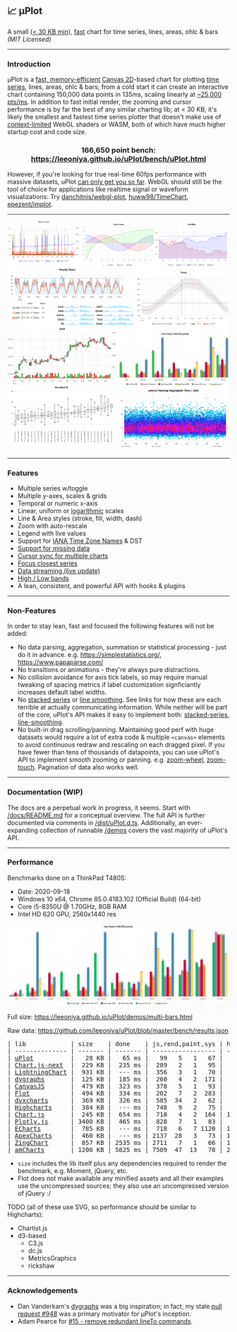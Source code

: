 ## 📈 μPlot

A small ([< 30 KB min](https://github.com/leeoniya/uPlot/tree/master/dist/uPlot.iife.min.js)), [fast](#performance) chart for time series, lines, areas, ohlc & bars _(MIT Licensed)_

---
### Introduction

μPlot is a [fast, memory-efficient](#performance) [Canvas 2D](https://developer.mozilla.org/en-US/docs/Web/API/CanvasRenderingContext2D)-based chart for plotting [time series](https://en.wikipedia.org/wiki/Time_series), lines, areas, ohlc & bars; from a cold start it can create an interactive chart containing 150,000 data points in 135ms, scaling linearly at [~25,000 pts/ms](https://leeoniya.github.io/uPlot/bench/uPlot-10M.html). In addition to fast initial render, the zooming and cursor performance is by far the best of any similar charting lib; at < 30 KB, it's likely the smallest and fastest time series plotter that doesn't make use of [context-limited](https://bugs.chromium.org/p/chromium/issues/detail?id=771792) WebGL shaders or WASM, both of which have much higher startup cost and code size.

<h3 align="center">166,650 point bench: <a href="https://leeoniya.github.io/uPlot/bench/uPlot.html">https://leeoniya.github.io/uPlot/bench/uPlot.html</a></h3>

However, if you're looking for true real-time 60fps performance with massive datasets, uPlot [can only get you so far](https://huww98.github.io/TimeChart/docs/performance).
WebGL should still be the tool of choice for applications like realtime signal or waveform visualizations:
Try [danchitnis/webgl-plot](https://github.com/danchitnis/webgl-plot), [huww98/TimeChart](https://github.com/huww98/TimeChart), [epezent/implot](https://github.com/epezent/implot).

---
![uPlot Chart](uPlot.png "uPlot Chart")

---
### Features

- Multiple series w/toggle
- Multiple y-axes, scales & grids
- Temporal or numeric x-axis
- Linear, uniform or [logarithmic](https://leeoniya.github.io/uPlot/demos/log-scales.html) scales
- Line & Area styles (stroke, fill, width, dash)
- Zoom with auto-rescale
- Legend with live values
- Support for [IANA Time Zone Names](https://en.wikipedia.org/wiki/List_of_tz_database_time_zones) & DST
- [Support for missing data](https://leeoniya.github.io/uPlot/demos/missing-data.html)
- [Cursor sync for multiple charts](https://leeoniya.github.io/uPlot/demos/sync-cursor.html)
- [Focus closest series](https://leeoniya.github.io/uPlot/demos/focus-cursor.html)
- [Data streaming (live update)](https://leeoniya.github.io/uPlot/demos/stream-data.html)
- [High / Low bands](https://leeoniya.github.io/uPlot/demos/high-low-bands.html)
- A lean, consistent, and powerful API with hooks & plugins

---
### Non-Features

In order to stay lean, fast and focused the following features will not be added:

- No data parsing, aggregation, summation or statistical processing - just do it in advance. e.g. https://simplestatistics.org/, https://www.papaparse.com/
- No transitions or animations - they're always pure distractions.
- No collision avoidance for axis tick labels, so may require manual tweaking of spacing metrics if label customization signficiantly increases default label widths.
- No [stacked series](https://everydayanalytics.ca/2014/08/stacked-area-graphs-are-not-your-friend.html) or [line smoothing](http://www.vizwiz.com/2011/12/when-you-use-smoothed-line-chart-your.html). See links for how these are each terrible at actually communicating information. While neither will be part of the core, uPlot's API makes it easy to implement both: [stacked-series](https://leeoniya.github.io/uPlot/demos/stacked-series.html), [line-smoothing](https://leeoniya.github.io/uPlot/demos/line-smoothing.html).
- No built-in drag scrolling/panning. Maintaining good perf with huge datasets would require a lot of extra code & multiple `<canvas>` elements to avoid continuous redraw and rescaling on each dragged pixel. If you have fewer than tens of thousands of datapoints, you can use uPlot's API to implement smooth zooming or panning. e.g. [zoom-wheel](https://leeoniya.github.io/uPlot/demos/zoom-wheel.html), [zoom-touch](https://leeoniya.github.io/uPlot/demos/zoom-touch.html). Pagination of data also works well.

---
### Documentation (WIP)

The docs are a perpetual work in progress, it seems.
Start with [/docs/README.md](https://github.com/leeoniya/uPlot/tree/master/docs) for a conceptual overview.
The full API is further documented via comments in [/dist/uPlot.d.ts](https://github.com/leeoniya/uPlot/blob/master/dist/uPlot.d.ts).
Additionally, an ever-expanding collection of runnable [/demos](https://leeoniya.github.io/uPlot/demos/index.html) covers the vast majority of uPlot's API.

---
### Performance

Benchmarks done on a ThinkPad T480S:

- Date: 2020-09-18
- Windows 10 x64, Chrome 85.0.4183.102 (Official Build) (64-bit)
- Core i5-8350U @ 1.70GHz, 8GB RAM
- Intel HD 620 GPU, 2560x1440 res

![uPlot Performance](perf.png "uPlot Performance")

Full size: https://leeoniya.github.io/uPlot/demos/multi-bars.html

Raw data: https://github.com/leeoniya/uPlot/blob/master/bench/results.json

<pre>
| lib            | size    | done    | js,rend,paint,sys | heap peak,final | interact (10s)      |
| -------------- | ------- | ------- | ----------------- | --------------- | ------------------- |
| <a href="https://leeoniya.github.io/uPlot/bench/uPlot.html">uPlot</a>          |   28 KB |   65 ms |   99   5   1   67 |  15 MB   3 MB   |  198  371  129  237 |
| <a href="https://leeoniya.github.io/uPlot/bench/Chart.js-next.html">Chart.js-next</a>  |  229 KB |  235 ms |  289   2   1   95 |  32 MB  20 MB   | 3604   34   46 6125 |
| <a href="https://leeoniya.github.io/uPlot/bench/LightningChart.html">LightningChart</a> |  931 KB |  --- ms |  356   3   1   70 |  26 MB  20 MB   | 9114   65   55  272 |
| <a href="https://leeoniya.github.io/uPlot/bench/dygraphs.html">dygraphs</a>       |  125 KB |  185 ms |  260   4   2  171 |  93 MB  48 MB   | 2294  241  114  404 |
| <a href="https://leeoniya.github.io/uPlot/bench/CanvasJS.html">CanvasJS</a>       |  479 KB |  323 ms |  378   5   1   93 |  40 MB  25 MB   | 2173  457  119  397 |
| <a href="https://leeoniya.github.io/uPlot/bench/Flot.html">Flot</a>           |  494 KB |  334 ms |  202   7   2  283 |  24 MB  19 MB   | ---                 |
| <a href="https://leeoniya.github.io/uPlot/bench/dvxcharts.html">dvxcharts</a>      |  369 KB |  326 ms |  585  34   2   62 |  62 MB  26 MB   | 1394  717  204  270 |
| <a href="https://leeoniya.github.io/uPlot/bench/Highcharts.html">Highcharts</a>     |  384 KB |  --- ms |  748   9   2   75 |  49 MB  21 MB   | 2012  725  217  317 |
| <a href="https://leeoniya.github.io/uPlot/bench/Chart.js.html">Chart.js</a>       |  245 KB |  654 ms |  718   4   2  164 | 101 MB  85 MB   | 5550    5    7 4020 |
| <a href="https://leeoniya.github.io/uPlot/bench/Plotly.js.html">Plotly.js</a>      | 3400 KB |  465 ms |  828   7   1   83 |  50 MB  28 MB   | 1507  229   53  177 |
| <a href="https://leeoniya.github.io/uPlot/bench/ECharts.html">ECharts</a>        |  785 KB |  --- ms |  718   6   7 1120 | 116 MB  77 MB   | 2016   70   25 7856 |
| <a href="https://leeoniya.github.io/uPlot/bench/ApexCharts.html">ApexCharts</a>     |  460 KB |  --- ms | 2137  28   3   73 | 170 MB  97 MB   | 2030  220   28  122 |
| <a href="https://leeoniya.github.io/uPlot/bench/ZingChart.html">ZingChart</a>      |  857 KB | 2535 ms | 2711   7   1   66 | 143 MB  85 MB   | ---                 |
| <a href="https://leeoniya.github.io/uPlot/bench/amCharts.html">amCharts</a>       | 1200 KB | 5825 ms | 7509  47  13   78 | 256 MB 256 MB   | 6932 1288  282  512 |
</pre>

- `size` includes the lib itself plus any dependencies required to render the benchmark, e.g. Moment, jQuery, etc.
- Flot does not make available any minified assets and all their examples use the uncompressed sources; they also use an uncompressed version of jQuery :/

TODO (all of these use SVG, so performance should be similar to Highcharts):

- Chartist.js
- d3-based
  - C3.js
  - dc.js
  - MetricsGraphics
  - rickshaw

---
### Acknowledgements

- Dan Vanderkam's [dygraphs](https://github.com/danvk/dygraphs) was a big inspiration; in fact, my stale [pull request #948](https://github.com/danvk/dygraphs/pull/948) was a primary motivator for μPlot's inception.
- Adam Pearce for [#15 - remove redundant lineTo commands](https://github.com/leeoniya/uPlot/issues/15).
